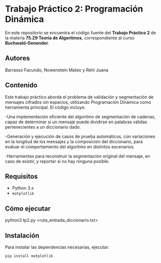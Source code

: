 # Trabajo Práctico 2: Programación Dinámica

En este repositorio se encuentra el código fuente del **Trabajo Práctico 2** de la materia **75.29 Teoría de Algoritmos**, correspondiente al curso **Buchwald-Genender**.

## Autores
Barrasso Facundo, Nowenstein Mateo y Rehl Juana
 
## Contenido

Este trabajo práctico aborda el problema de validación y segmentación de mensajes cifrados sin espacios, utilizando Programación Dinámica como herramienta principal. El código incluye:

   -Una implementación eficiente del algoritmo de segmentación de cadenas, capaz de determinar si un mensaje puede dividirse en palabras válidas pertenecientes a un diccionario dado.

   -Generación y ejecución de casos de prueba automáticos, con variaciones en la longitud de los mensajes y la composición del diccionario, para evaluar el comportamiento del algoritmo en distintos escenarios.

   -Herramientas para reconstruir la segmentación original del mensaje, en caso de existir, y reportar si no hay ninguna posible.

## Requisitos

- Python 3.x
- `matplotlib`

## Cómo ejecutar

python3 tp2.py <ruta_entrada_diccionario.txt> 

## Instalación

Para instalar las dependencias necesarias, ejecutar:

```bash
pip install matplotlib

